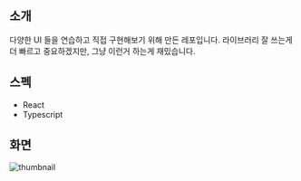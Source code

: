 ## 소개

다양한 UI 들을 연습하고 직접 구현해보기 위해 만든 레포입니다. 라이브러리 잘 쓰는게 더 빠르고 중요하겠지만, 그냥 이런거 하는게 재밌습니다.

## 스펙

- React
- Typescript

## 화면

![thumbnail](https://johnyworld2019.s3.ap-northeast-2.amazonaws.com/images/resume/react-drag-thumb-1-min.png)